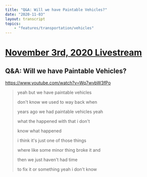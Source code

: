```yaml
---
title: "Q&A: Will we have Paintable Vehicles?"
date: "2020-11-03"
layout: transcript
topics:
    - "features/transportation/vehicles"
---
```

# [November 3rd, 2020 Livestream](../2020-11-03.md)
## Q&A: Will we have Paintable Vehicles?
https://www.youtube.com/watch?v=Wq7wvbW3fPo
> yeah but we have paintable vehicles
> 
> don't know we used to way back when
> 
> years ago we had paintable vehicles yeah
> 
> what the happened with that i don't
> 
> know what happened
> 
> i think it's just one of those things
> 
> where like some minor thing broke it and
> 
> then we just haven't had time
> 
> to fix it or something yeah i don't know
> 
